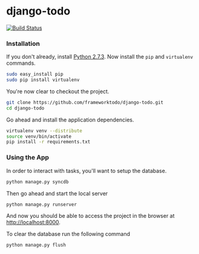 django-todo
===========

[![Build Status](https://secure.travis-ci.org/frameworktodo/django-todo.png?branch=master)](http://travis-ci.org/frameworktodo/django-todo)


### Installation

If you don't already, install [Python 2.7.3](http://www.python.org/download/). Now install the `pip` and `virtualenv` commands.

```bash
sudo easy_install pip
sudo pip install virtualenv
```

You're now clear to checkout the project.

```bash
git clone https://github.com/frameworktodo/django-todo.git
cd django-todo
```

Go ahead and install the application dependencies.

```bash
virtualenv venv --distribute
source venv/bin/activate
pip install -r requirements.txt
```

### Using the App


In order to interact with tasks, you'll want to setup the database.

```bash
python manage.py syncdb
```

Then go ahead and start the local server

```bash
python manage.py runserver
```

And now you should be able to access the project in the browser at <http://localhost:8000>.

To clear the database run the following command

```bash
python manage.py flush
```


